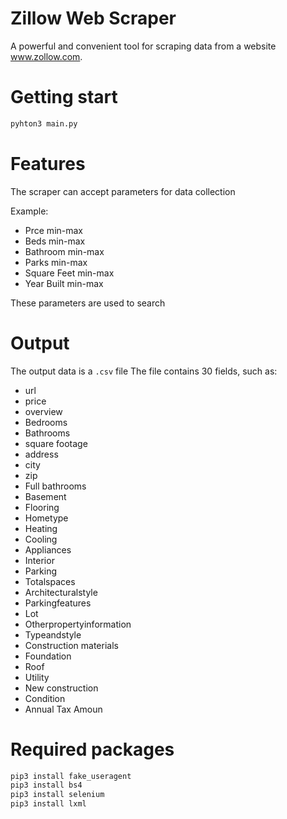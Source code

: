 # Zillow Web Scraper

A powerful and convenient tool for scraping data from a website www.zollow.com.

# Getting start
```python
pyhton3 main.py
```
# Features
The scraper can accept parameters for data collection

Example:
* Prce min-max
* Beds min-max
* Bathroom min-max
* Parks min-max
* Square Feet min-max
* Year Built min-max

These parameters are used to search

# Output

The output data is a `.csv` file
The file contains 30 fields, such as:

* url
* price
* overview
* Bedrooms
* Bathrooms
* square footage
* address
* city
* zip
* Full bathrooms
* Basement
* Flooring
* Hometype
* Heating
* Cooling
* Appliances
* Interior
* Parking
* Totalspaces
* Architecturalstyle
* Parkingfeatures
* Lot
* Otherpropertyinformation
* Typeandstyle
* Construction materials
* Foundation
* Roof
* Utility
* New construction
* Condition
* Annual Tax Amoun


# Required packages
```python
pip3 install fake_useragent
pip3 install bs4
pip3 install selenium
pip3 install lxml
```

